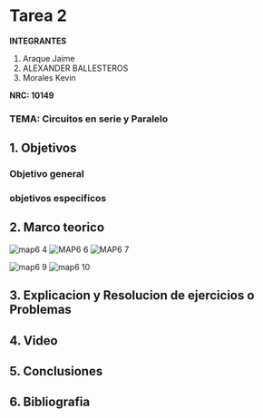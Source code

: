 # Tarea 2
**INTEGRANTES**

1. Araque Jaime
2. ALEXANDER BALLESTEROS
3. Morales Kevin


**NRC: 10149**
### TEMA: Circuitos en serie y Paralelo
## 1. Objetivos
### Objetivo general
### objetivos especificos
## 2. Marco teorico

![map6 4](https://user-images.githubusercontent.com/93224166/143465396-6d1bae88-e1c0-4876-aae3-653a21b97d51.png)
![MAP6 6](https://user-images.githubusercontent.com/93224166/143465029-a234088e-006d-499f-8d67-6629c1e592da.png)
![MAP6 7](https://user-images.githubusercontent.com/93224166/143465027-8aa1142a-ecc3-42eb-aab9-66fb6036ba50.png)

![map6 9](https://user-images.githubusercontent.com/93224166/143465025-60d3c20b-9713-4ef3-adc6-6d152da6169f.png)
![map6 10](https://user-images.githubusercontent.com/93224166/143465016-7da1b028-aca7-4e25-83e6-a407856aac03.png)

## 3. Explicacion y Resolucion de ejercicios o Problemas
## 4. Video 
## 5. Conclusiones
## 6. Bibliografia







